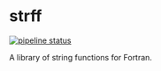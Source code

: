 strff
=====

[![pipeline status](https://gitlab.com/everythingfunctional/strff/badges/main/pipeline.svg)](https://gitlab.com/everythingfunctional/strff/commits/main)

A library of string functions for Fortran.
